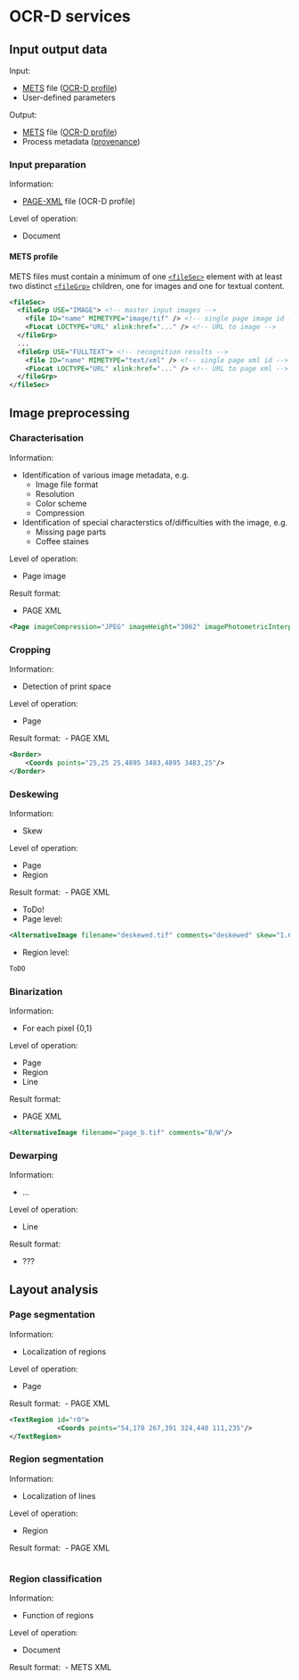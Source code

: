 # OCR-D services

## Input output data

Input:
  - [METS](https://www.loc.gov/standards/mets/) file ([OCR-D profile](https://github.com/OCR-D/spec/blob/master/services.md#mets-profile))
  - User-defined parameters
  
Output:
  - [METS](https://www.loc.gov/standards/mets/) file ([OCR-D profile](https://github.com/OCR-D/spec/blob/master/services.md#mets-profile))
  - Process metadata ([provenance](https://en.wikipedia.org/wiki/Data_lineage#Data_Provenance))
  
### Input preparation

Information:
  - [PAGE-XML](https://github.com/PRImA-Research-Lab/PAGE-XML) file (OCR-D profile)

Level of operation:
  - Document

#### METS profile

METS files must contain a minimum of one [`<fileSec>`](https://www.loc.gov/standards/mets/docs/mets.v1-9.html#fileSec) element with at least two distinct [`<fileGrp>`](https://www.loc.gov/standards/mets/docs/mets.v1-9.html#fileGrp) children, one for images and one for textual content.
```xml
<fileSec>
  <fileGrp USE="IMAGE"> <!-- master input images -->
    <file ID="name" MIMETYPE="image/tif" /> <!-- single page image id -->
    <FLocat LOCTYPE="URL" xlink:href="..." /> <!-- URL to image -->
  </fileGrp>
  ...
  <fileGrp USE="FULLTEXT"> <!-- recognition results -->
    <file ID="name" MIMETYPE="text/xml" /> <!-- single page xml id -->
    <FLocat LOCTYPE="URL" xlink:href="..." /> <!-- URL to page xml -->
  </fileGrp>
</fileSec>
```

## Image preprocessing

### Characterisation

Information:
  - Identification of various image metadata, e.g.
    + Image file format
    + Resolution
    + Color scheme
    + Compression
  - Identification of special characterstics of/difficulties with the image, e.g.
    + Missing page parts
    + Coffee staines

Level of operation:
  - Page image

Result format:
  - PAGE XML
```xml
<Page imageCompression="JPEG" imageHeight="3062" imagePhotometricInterpretation="RGB" imageResolutionUnit="inches" imageWidth="2097" imageXResolution="300" imageYResolution="300">
```

### Cropping

Information:
  - Detection of print space

Level of operation:
  - Page

Result format:
  - PAGE XML
```xml
<Border>
	<Coords points="25,25 25,4895 3483,4895 3483,25"/>
</Border>
```

### Deskewing

Information:
  - Skew

Level of operation:
  - Page
  - Region
  
Result format:
  - PAGE XML
  - ToDo!
  - Page level:
```xml
<AlternativeImage filename="deskewed.tif" comments="deskewed" skew="1.67" rotation="normal"/>
```
  - Region level:
```xml
ToDO
```

### Binarization

Information:
  - For each pixel {0,1}

Level of operation:
  - Page
  - Region
  - Line

Result format:
  - PAGE XML
```xml
<AlternativeImage filename="page_b.tif" comments="B/W"/>
```

### Dewarping

Information:
  - ...

Level of operation:
  - Line

Result format:
  - ???

## Layout analysis

### Page segmentation

Information:
  - Localization of regions

Level of operation:
  - Page

Result format:
  - PAGE XML
```xml
<TextRegion id="r0">
			<Coords points="54,178 267,391 324,448 111,235"/>
</TextRegion>
```

### Region segmentation

Information:
  - Localization of lines

Level of operation:
  - Region
  
Result format:
  - PAGE XML
```xml
```

### Region classification

Information:
  - Function of regions

Level of operation:
  - Document

Result format:
  - METS XML
```xml
```
